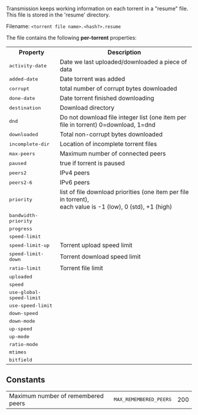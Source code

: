 Transmission keeps working information on each torrent in a "resume" file. This file is stored in the 'resume' directory.

Filename: `<torrent file name>.<hash?>.resume`

The file contains the following **per-torrent** properties:

<table>
<tr><th>Property</th><th>Description</th></tr>
<tr><td><tt>activity-date</tt></td><td>Date we last uploaded/downloaded a piece of data</td></tr>
<tr><td><tt>added-date</tt></td><td>Date torrent was added</td></tr>
<tr><td><tt>corrupt</tt></td><td>total number of corrupt bytes downloaded</td></tr>
<tr><td><tt>done-date</tt></td><td>Date torrent finished downloading</td></tr>
<tr><td><tt>destination</tt></td><td>Download directory</td></tr>
<tr><td><tt>dnd</tt></td><td>Do not download file integer list (one item per file in torrent) 0=download, 1=dnd</td></tr>
<tr><td><tt>downloaded</tt></td><td>Total non-corrupt bytes downloaded</td></tr>
<tr><td><tt>incomplete-dir</tt></td><td>Location of incomplete torrent files</td></tr>
<tr><td><tt>max-peers</tt></td><td>Maximum number of connected peers</td></tr>
<tr><td><tt>paused</tt></td><td>true if torrent is paused</td></tr>
<tr><td><tt>peers2</tt></td><td>IPv4 peers</td></tr>
<tr><td><tt>peers2-6</tt></td><td>IPv6 peers</td></tr>
<tr><td><tt>priority</tt></td><td>list of file download priorities (one item per file in torrent),<br/>each value is -1 (low), 0 (std), +1 (high)</td></tr>
<tr><td><tt>bandwidth-priority</tt></td><td></td></tr>
<tr><td><tt>progress</tt></td><td></td></tr>
<tr><td><tt>speed-limit</tt></td><td></td></tr>
<tr><td><tt>speed-limit-up</tt></td><td>Torrent upload speed limit</td></tr>
<tr><td><tt>speed-limit-down</tt></td><td>Torrent download speed limit</td></tr>
<tr><td><tt>ratio-limit</tt></td><td>Torrent file limit</td></tr>
<tr><td><tt>uploaded</tt></td><td></td></tr>
<tr><td><tt>speed</tt></td><td></td></tr>
<tr><td><tt>use-global-speed-limit</tt></td><td></td></tr>
<tr><td><tt>use-speed-limit</tt></td><td></td></tr>
<tr><td><tt>down-speed</tt></td><td></td></tr>
<tr><td><tt>down-mode</tt></td><td></td></tr>
<tr><td><tt>up-speed</tt></td><td></td></tr>
<tr><td><tt>up-mode</tt></td><td></td></tr>
<tr><td><tt>ratio-mode</tt></td><td></td></tr>
<tr><td><tt>mtimes</tt></td><td></td></tr>
<tr><td><tt>bitfield</tt></td><td></td></tr>
</table>

## Constants

<table>
<tr><td>Maximum number of remembered peers</td><td><tt>MAX_REMEMBERED_PEERS</tt></td><td>200</td></tr>
</table>
